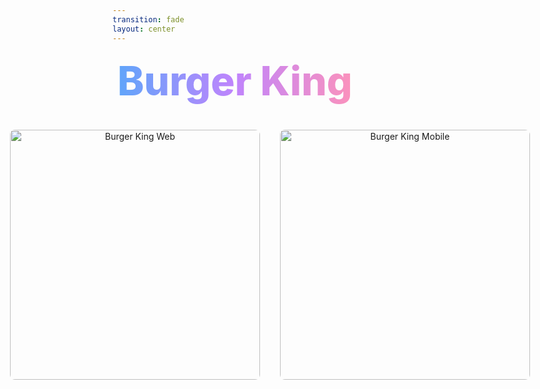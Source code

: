 ```yaml
---
transition: fade
layout: center
---
```


<div
  v-motion
  :initial="{ x: -80 }"
  :enter="{ x: 0 }"
  :leave="{ x: 1000 }"
  style="font-size: 4rem; font-weight: 800; padding: 0.5rem; display: inline-block; line-height: 1.2;"
>
  <span style="background: linear-gradient(to right, rgb(96, 165, 250), rgb(192, 132, 252), rgb(251, 146, 188)); -webkit-background-clip: text; -webkit-text-fill-color: transparent; background-clip: text;">Burger King</span> 
</div>

<div style="display: flex; gap: 2rem; justify-content: center; align-items: center; margin-top: 2rem; max-width: 1500px; margin-left: auto; margin-right: auto;">
  <div style="flex: 1; text-align: center;">
    <img src="/assets/bk-web.png" alt="Burger King Web" style="max-width: 100%; height: 400px; object-fit: contain; border-radius: 8px;" />
  </div>
  <div style="flex: 1; text-align: center;">
    <img src="/assets/bk-mobile.webp" alt="Burger King Mobile" style="max-width: 100%; height: 400px; object-fit: contain; border-radius: 8px;" />
  </div>
</div>

<!--
One of the apps I've been using a little too much as of late is burger king. They use react native and expo for their mobile apps, and also use expo + react navigation for their website
-->
